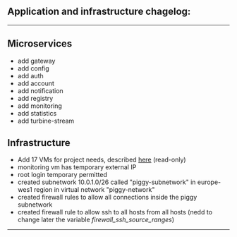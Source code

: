 ## Application and infrastructure chagelog:

<hr>

## Microservices

 - add gateway
 - add config
 - add auth
 - add account
 - add notification
 - add registry
 - add monitoring
 - add statistics
 - add turbine-stream

## Infrastructure

 - Add 17 VMs for project needs, described [here](https://docs.google.com/spreadsheets/d/1q5eKFaozRY2g78jg781TZ03Olt3Pl4P-oNUH9av66yU/edit?usp=sharing) (read-only)
 - monitoring vm has temporary external IP
 - root login temporary permitted
 - created subnetwork 10.0.1.0/26 called "piggy-subnetwork" in europe-wes1 region in virtual network "piggy-network"
 - created firewall rules to allow all connections inside the piggy subnetwork
 - created firewall rule to allow ssh to all hosts from all hosts (nedd to change later the variable *firewall_ssh_source_ranges*)
<hr>

